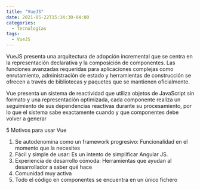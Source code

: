 ```yaml
---
title: "VueJS"
date: 2021-05-22T15:34:30-04:00
categories:
  - Tecnologías
tags:
  - VueJS
---
```


VueJS presenta una arquitectura de adopción incremental que se centra en la representación declarativa y la composición de componentes.
Las funciones avanzadas requeridas para aplicaciones complejas como enrutamiento, administración de estado y herramientas de construcción
se ofrecen a través de bibliotecas y paquetes que se mantienen oficialmente.

Vue presenta un sistema de reactividad que utiliza objetos de JavaScript sin formato y una representación optimizada, cada componente
realiza un seguimiento de sus dependencias reactivas durante su procesamiento, por lo que el sistema sabe exactamente cuando y que componentes debe volver a generar

5 Motivos para usar Vue

1. Se autodenomina como un framework progresivo: Funcionalidad en el momento que la necesites
2. Fácil y simple de usar: Es un intento de simplificar Angular JS.
3. Experiencia de desarrollo cómoda: Herramientas que ayudan al desarrollador a saber qué hace
4. Comunidad muy activa
5. Todo el código en componentes se encuentra en un único fichero 
